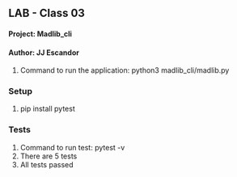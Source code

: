 

## LAB - Class 03

#### Project: Madlib_cli
#### Author: JJ Escandor

1. Command to run the application: python3 madlib_cli/madlib.py

### Setup

1. pip install pytest

### Tests

1. Command to run test: pytest -v
1. There are 5 tests
1. All tests passed

